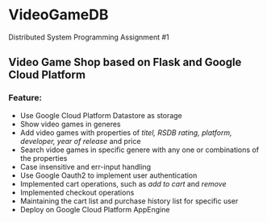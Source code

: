 # VideoGameDB

Distributed System Programming Assignment #1

## Video Game Shop based on Flask and Google Cloud Platform

### Feature:
- Use Google Cloud Platform Datastore as storage
- Show video games in generes
- Add video games with properties of *titel, RSDB rating, platform, developer, year of release* and price
- Search vidoe games in specific genere with any one or combinations of the properties
- Case insensitive and err-input handling
- Use Google Oauth2 to implement user authentication
- Implemented cart operations, such as *add to cart* and *remove*
- Implemented checkout operations
- Maintaining the cart list and purchase history list for specific user
- Deploy on Google Cloud Platform AppEngine
